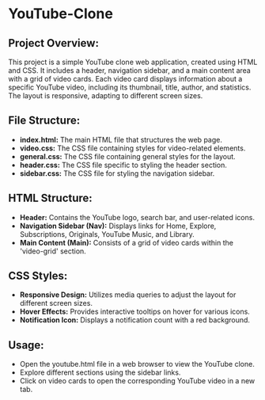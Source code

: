 # YouTube-Clone

## Project Overview:
This project is a simple YouTube clone web application, created using HTML and CSS. It includes a header, navigation sidebar, and a main content area with a grid of video cards. Each video card displays information about a specific YouTube video, including its thumbnail, title, author, and statistics. The layout is responsive, adapting to different screen sizes.

## File Structure:
- **index.html:** The main HTML file that structures the web page.
- **video.css:** The CSS file containing styles for video-related elements.
- **general.css:** The CSS file containing general styles for the layout.
- **header.css:** The CSS file specific to styling the header section.
- **sidebar.css:** The CSS file for styling the navigation sidebar.

## HTML Structure:
- **Header:** Contains the YouTube logo, search bar, and user-related icons.
- **Navigation Sidebar (Nav):** Displays links for Home, Explore, Subscriptions, Originals, YouTube Music, and Library.
- **Main Content (Main):** Consists of a grid of video cards within the 'video-grid' section.
  
## CSS Styles:
- **Responsive Design:** Utilizes media queries to adjust the layout for different screen sizes.
- **Hover Effects:** Provides interactive tooltips on hover for various icons.
- **Notification Icon:** Displays a notification count with a red background.
  
## Usage:
- Open the youtube.html file in a web browser to view the YouTube clone.
- Explore different sections using the sidebar links.
- Click on video cards to open the corresponding YouTube video in a new tab.
